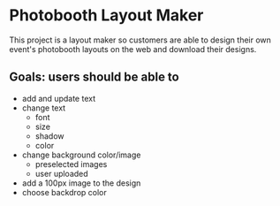 # Photobooth Layout Maker

This project is a layout maker so customers are able to design their own event's photobooth layouts on the web and download their designs.

## Goals: users should be able to

- add and update text
- change text
  - font
  - size
  - shadow
  - color
- change background color/image
  - preselected images
  - user uploaded
- add a 100px image to the design
- choose backdrop color
